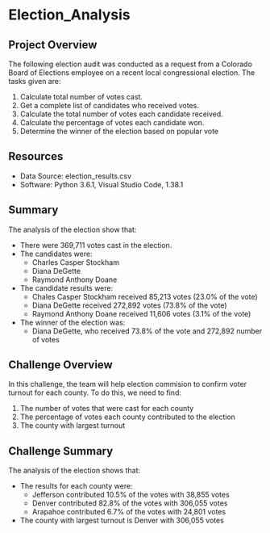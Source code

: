 # Election_Analysis

## Project Overview
The following election audit was conducted as a request from a Colorado Board of Elections employee on a recent local congressional election. The tasks given are:

1. Calculate total number of votes cast.
2. Get a complete list of candidates who received votes.
3. Calculate the total number of votes each candidate received.
4. Calculate the percentage of votes each candidate won.
5. Determine the winner of the election based on popular vote

## Resources
- Data Source: election_results.csv
- Software: Python 3.6.1, Visual Studio Code, 1.38.1

## Summary
The analysis of the election show that:
- There were 369,711 votes cast in the election.
- The candidates were:
    - Charles Casper Stockham
    - Diana DeGette
    - Raymond Anthony Doane
- The candidate results were:
    - Chales Casper Stockham received 85,213 votes (23.0% of the vote)
    - Diana DeGette received 272,892 votes (73.8% of the vote)
    - Raymond Anthony Doane received 11,606 votes (3.1% of the vote)
- The winner of the election was:
    - Diana DeGette, who received 73.8% of the vote and 272,892 number of votes
    
## Challenge Overview
In this challenge, the team will help election commision to confirm voter turnout for each county. To do this, we need to find:

1. The number of votes that were cast for each county
2. The percentage of votes each county contributed to the election
3. The county with largest turnout

## Challenge Summary
The analysis of the election shows that:
- The results for each county were:
    - Jefferson contributed 10.5% of the votes with 38,855 votes
    - Denver contributed 82.8% of the votes with 306,055 votes
    - Arapahoe contributed 6.7% of the votes with 24,801 votes
- The county with largest turnout is Denver with 306,055 votes


